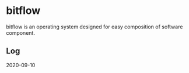 # bitflow

bitflow is an operating system designed for easy composition of software component.

## Log

2020-09-10

